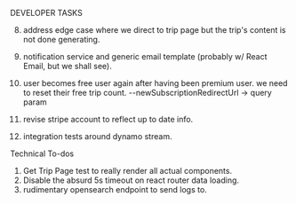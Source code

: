 DEVELOPER TASKS

8. address edge case where we direct to trip page but the trip's content is not done generating.

9. notification service and generic email template (probably w/ React Email, but we shall see).

10. user becomes free user again after having been premium user. we need to reset their free trip count.
    --newSubscriptionRedirectUrl -> query param

11. revise stripe account to reflect up to date info.

12. integration tests around dynamo stream.

Technical To-dos

1. Get Trip Page test to really render all actual components.
2. Disable the absurd 5s timeout on react router data loading.
3. rudimentary opensearch endpoint to send logs to.
